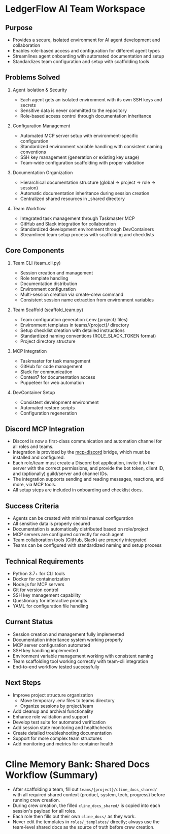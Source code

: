 # LedgerFlow AI Team Workspace

## Purpose
- Provides a secure, isolated environment for AI agent development and collaboration
- Enables role-based access and configuration for different agent types
- Streamlines agent onboarding with automated documentation and setup
- Standardizes team configuration and setup with scaffolding tools

## Problems Solved
1. Agent Isolation & Security
   - Each agent gets an isolated environment with its own SSH keys and secrets
   - Sensitive data is never committed to the repository
   - Role-based access control through documentation inheritance

2. Configuration Management
   - Automated MCP server setup with environment-specific configuration
   - Standardized environment variable handling with consistent naming conventions
   - SSH key management (generation or existing key usage)
   - Team-wide configuration scaffolding with proper validation

3. Documentation Organization
   - Hierarchical documentation structure (global → project → role → session)
   - Automatic documentation inheritance during session creation
   - Centralized shared resources in _shared directory

4. Team Workflow
   - Integrated task management through Taskmaster MCP
   - GitHub and Slack integration for collaboration
   - Standardized development environment through DevContainers
   - Streamlined team setup process with scaffolding and checklists

## Core Components
1. Team CLI (team_cli.py)
   - Session creation and management
   - Role template handling
   - Documentation distribution
   - Environment configuration
   - Multi-session creation via create-crew command
   - Consistent session name extraction from environment variables

2. Team Scaffold (scaffold_team.py)
   - Team configuration generation (.env.{project} files)
   - Environment templates in teams/{project}/ directory
   - Setup checklist creation with detailed instructions
   - Standardized naming conventions (ROLE_SLACK_TOKEN format)
   - Project directory structure

3. MCP Integration
   - Taskmaster for task management
   - GitHub for code management
   - Slack for communication
   - Context7 for documentation access
   - Puppeteer for web automation

4. DevContainer Setup
   - Consistent development environment
   - Automated restore scripts
   - Configuration regeneration

## Discord MCP Integration

- Discord is now a first-class communication and automation channel for all roles and teams.
- Integration is provided by the [mcp-discord](https://github.com/netixc/mcp-discord) bridge, which must be installed and configured.
- Each role/team must create a Discord bot application, invite it to the server with the correct permissions, and provide the bot token, client ID, and (optionally) guild/server and channel IDs.
- The integration supports sending and reading messages, reactions, and more, via MCP tools.
- All setup steps are included in onboarding and checklist docs.

## Success Criteria
- Agents can be created with minimal manual configuration
- All sensitive data is properly secured
- Documentation is automatically distributed based on role/project
- MCP servers are configured correctly for each agent
- Team collaboration tools (GitHub, Slack) are properly integrated
- Teams can be configured with standardized naming and setup process

## Technical Requirements
- Python 3.7+ for CLI tools
- Docker for containerization
- Node.js for MCP servers
- Git for version control
- SSH key management capability
- Questionary for interactive prompts
- YAML for configuration file handling

## Current Status
- Session creation and management fully implemented
- Documentation inheritance system working properly
- MCP server configuration automated
- SSH key handling implemented
- Environment variable management working with consistent naming
- Team scaffolding tool working correctly with team-cli integration
- End-to-end workflow tested successfully

## Next Steps
- Improve project structure organization
  - Move temporary .env files to teams directory
  - Organize sessions by project/team
- Add cleanup and archival functionality
- Enhance role validation and support
- Develop test suite for automated verification
- Add session state monitoring and healthchecks
- Create detailed troubleshooting documentation
- Support for more complex team structures
- Add monitoring and metrics for container health

# Cline Memory Bank: Shared Docs Workflow (Summary)

- After scaffolding a team, fill out `teams/{project}/cline_docs_shared/` with all required shared context (product, system, tech, progress) before running crew creation.
- During crew creation, the filled `cline_docs_shared/` is copied into each session's payload for all roles.
- Each role then fills out their own `cline_docs/` as they work.
- Never edit the templates in `roles/_templates/` directly; always use the team-level shared docs as the source of truth before crew creation. 